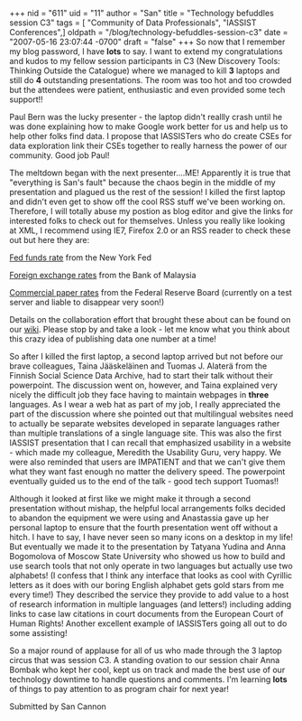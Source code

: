 +++
nid = "611"
uid = "11"
author = "San"
title = "Technology befuddles session C3"
tags = [ "Community of Data Professionals", "IASSIST Conferences",]
oldpath = "/blog/technology-befuddles-session-c3"
date = "2007-05-16 23:07:44 -0700"
draft = "false"
+++
So now that I remember my blog password, I have **lots** to say. I want
to extend my congratulations and kudos to my fellow session participants
in C3 (New Discovery Tools: Thinking Outside the Catalogue) where we
managed to kill **3** laptops and still do **4** outstanding
presentations. The room was too hot and too crowded but the attendees
were patient, enthusiastic and even provided some tech support!!

Paul Bern was the lucky presenter - the laptop didn\'t reallly crash
until he was done explaining how to make Google work better for us and
help us to help other folks find data. I propose that IASSISTers who do
create CSEs for data exploration link their CSEs together to really
harness the power of our community. Good job Paul!

The meltdown began with the next presenter\....ME! Apparently it is true
that \"everything is San\'s fault\" because the chaos begin in the
middle of my presentation and plagued us the rest of the session! I
killed the first laptop and didn\'t even get to show off the cool RSS
stuff we\'ve been working on. Therefore, I will totally abuse my postion
as blog editor and give the links for interested folks to check out for
themselves. Unless you really like looking at XML, I recommend using
IE7, Firefox 2.0 or an RSS reader to check these out but here they are:

[Fed funds rate](http://www.newyorkfed.org/rss/feeds/fedfunds.xml) from
the New York Fed

[Foreign exchange rates](http://www.bnm.gov.my/rss/fxrates.php) from the
Bank of Malaysia

[Commercial paper
rates](http://www.t.federalreserve.gov/feeds/CPratefeed.xml) from the
Federal Reserve Board (currently on a test server and liable to
disappear very soon!)

Details on the collaboration effort that brought these about can be
found on our [wiki](http://www.cbwiki.net/wiki/index.php/RSS-CBMain).
Please stop by and take a look - let me know what you think about this
crazy idea of publishing data one number at a time!

So after I killed the first laptop, a second laptop arrived but not
before our brave colleagues, Taina Jääskeläinen and Tuomas J. Alaterä
from the Finnish Social Science Data Archive, had to start their talk
without their powerpoint. The discussion went on, however, and Taina
explained very nicely the difficult job they face having to maintain
webpages in **three** languages. As I wear a web hat as part of my job,
I really appreciated the part of the discussion where she pointed out
that multilingual websites need to actually be separate websites
developed in separate languages rather than multiple translations of a
single language site. This was also the first IASSIST presentation that
I can recall that emphasized usability in a website - which made my
colleague, Meredith the Usability Guru, very happy. We were also
reminded that users are IMPATIENT and that we can\'t give them what they
want fast enough no matter the delivery speed. The powerpoint eventually
guided us to the end of the talk - good tech support Tuomas!!

Although it looked at first like we might make it through a second
presentation without mishap, the helpful local arrangements folks
decided to abandon the equipment we were using and Anastassia gave up
her personal laptop to ensure that the fourth presentation went off
without a hitch. I have to say, I have never seen so many icons on a
desktop in my life! But eventually we made it to the presentation by
Tatyana Yudina and Anna Bogomolova of Moscow State University who showed
us how to build and use search tools that not only operate in two
languages but actually use two alphabets! (I confess that I think any
interface that looks as cool with Cyrillic letters as it does with our
boring English alphabet gets gold stars from me every time!) They
described the service they provide to add value to a host of research
information in multiple languages (and letters!) including adding links
to case law citations in court documents from the European Court of
Human Rights! Another excellent example of IASSISTers going all out to
do some assisting!

So a major round of applause for all of us who made through the 3 laptop
circus that was session C3. A standing ovation to our session chair Anna
Bombak who kept her cool, kept us on track and made the best use of our
technology downtime to handle questions and comments. I\'m learning
**lots** of things to pay attention to as program chair for next year!

Submitted by San Cannon
